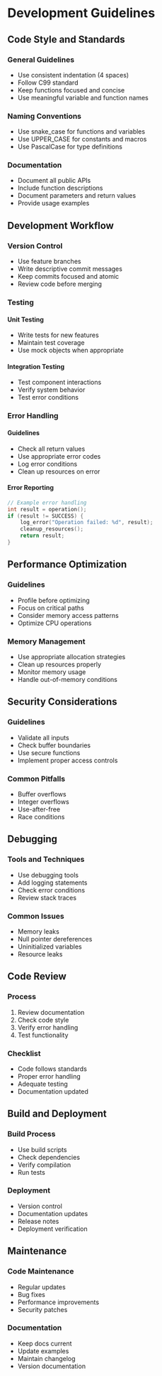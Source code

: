 # Development Guidelines

## Code Style and Standards

### General Guidelines
- Use consistent indentation (4 spaces)
- Follow C99 standard
- Keep functions focused and concise
- Use meaningful variable and function names

### Naming Conventions
- Use snake_case for functions and variables
- Use UPPER_CASE for constants and macros
- Use PascalCase for type definitions

### Documentation
- Document all public APIs
- Include function descriptions
- Document parameters and return values
- Provide usage examples

## Development Workflow

### Version Control
- Use feature branches
- Write descriptive commit messages
- Keep commits focused and atomic
- Review code before merging

### Testing

#### Unit Testing
- Write tests for new features
- Maintain test coverage
- Use mock objects when appropriate

#### Integration Testing
- Test component interactions
- Verify system behavior
- Test error conditions

### Error Handling

#### Guidelines
- Check all return values
- Use appropriate error codes
- Log error conditions
- Clean up resources on error

#### Error Reporting
```c
// Example error handling
int result = operation();
if (result != SUCCESS) {
    log_error("Operation failed: %d", result);
    cleanup_resources();
    return result;
}
```

## Performance Optimization

### Guidelines
- Profile before optimizing
- Focus on critical paths
- Consider memory access patterns
- Optimize CPU operations

### Memory Management
- Use appropriate allocation strategies
- Clean up resources properly
- Monitor memory usage
- Handle out-of-memory conditions

## Security Considerations

### Guidelines
- Validate all inputs
- Check buffer boundaries
- Use secure functions
- Implement proper access controls

### Common Pitfalls
- Buffer overflows
- Integer overflows
- Use-after-free
- Race conditions

## Debugging

### Tools and Techniques
- Use debugging tools
- Add logging statements
- Check error conditions
- Review stack traces

### Common Issues
- Memory leaks
- Null pointer dereferences
- Uninitialized variables
- Resource leaks

## Code Review

### Process
1. Review documentation
2. Check code style
3. Verify error handling
4. Test functionality

### Checklist
- Code follows standards
- Proper error handling
- Adequate testing
- Documentation updated

## Build and Deployment

### Build Process
- Use build scripts
- Check dependencies
- Verify compilation
- Run tests

### Deployment
- Version control
- Documentation updates
- Release notes
- Deployment verification

## Maintenance

### Code Maintenance
- Regular updates
- Bug fixes
- Performance improvements
- Security patches

### Documentation
- Keep docs current
- Update examples
- Maintain changelog
- Version documentation